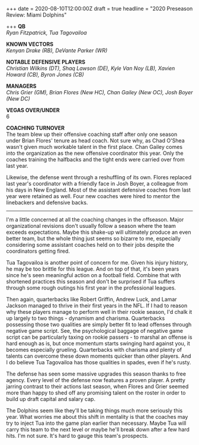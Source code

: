 +++
date = 2020-08-10T12:00:00Z
draft = true
headline = "2020 Preseason Review: Miami Dolphins"

+++
**QB**  
_Ryan Fitzpatrick, Tua Tagovailoa_

**KNOWN VECTORS**  
_Kenyan Drake (RB), DeVante Parker (WR)_

**NOTABLE DEFENSIVE PLAYERS**  
_Christian Wilkins (DT), Shaq Lawson (DE), Kyle Van Noy (LB), Xavien Howard (CB), Byron Jones (CB)_

**MANAGERS**  
_Chris Grier (GM), Brian Flores (New HC), Chan Gailey (New OC), Josh Boyer (New DC)_

**VEGAS OVER/UNDER**  
6

**COACHING TURNOVER**  
The team blew up their offensive coaching staff after only one season under Brian Flores' tenure as head coach. Not sure why, as Chad O'Shea wasn't given much workable talent in the first place. Chan Gailey comes into the organization as the new offensive coordinator this year. Only the coaches training the halfbacks and the tight ends were carried over from last year.

Likewise, the defense went through a reshuffling of its own. Flores replaced last year's coordinator with a friendly face in Josh Boyer, a colleague from his days in New England. Most of the assistant defensive coaches from last year were retained as well. Four new coaches were hired to mentor the linebackers and defensive backs. 

***

I'm a little concerned at all the coaching changes in the offseason. Major organizational revisions don't usually follow a season where the team exceeds expectations. Maybe this shake-up will ultimately produce an even better team, but the whole thing just seems so bizarre to me, especially considering some assistant coaches held on to their jobs despite the coordinators getting fired.

Tua Tagovailoa is another point of concern for me. Given his injury history, he may be too brittle for this league. And on top of that, it's been years since he's seen meaningful action on a football field. Combine that with shortened practices this season and don't be surprised if Tua suffers through some rough outings his first year in the professional leagues.

Then again, quarterbacks like Robert Griffin, Andrew Luck, and Lamar Jackson managed to thrive in their first years in the NFL. If I had to reason why these players manage to perform well in their rookie season, I'd chalk it up largely to two things - dynamism and charisma. Quarterbacks possessing those two qualities are simply better fit to lead offenses through negative game script. See, the psychological baggage of negative game script can be particularly taxing on rookie passers - to marshal an offense is hard enough as is, but once momentum starts swinging hard against you, it becomes especially grueling. Quarterbacks with charisma and plenty of talents can overcome these down moments quicker than other players. And I do believe Tua Tagovailoa has those qualities in spades, even if he's rusty.

The defense has seen some massive upgrades this season thanks to free agency. Every level of the defense now features a proven player.  A pretty jarring contrast to their actions last season, when Flores and Grier seemed more than happy to shed off any promising talent on the roster in order to build up draft capital and salary cap.

The Dolphins seem like they'll be taking things much more seriously this year. What worries me about this shift in mentality is that the coaches may try to inject Tua into the game plan earlier than necessary. Maybe Tua will carry this team to the next level or maybe he'll break down after a few hard hits. I'm not sure. It's hard to gauge this team's prospects.